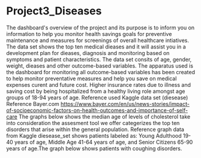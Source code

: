 # Project3_Diseases
The dashboard's overview of the project and its purpose is to inform you on information to help you monitor health savings goals for preventive maintenance and measures for screenings of overall healthcare intiatives. The data set shows the top ten medical dieases and it will assist you in a development plan for dieases, diagnosis and monitoring based on symptoms and patient characteristics.
The data set consits of age, gender, weight, dieases and other outcome-based variables. 
The apparatus used is the dashboard for monitoring all outcome-based variables has been created to help monitor preventative measures and help you save on medical expenses curent and future cost. Higher insurance rates due to illness and saving cost by being hospitalized from a healthy living role amongst age groups of 18-94 years of age. 
Reference used Kaggle data set (diesease)
Reference  Bayer.com  https://www.bayer.com/en/us/news-stories/impact-of-socioeconomic-factors-on-health-outcomes-and-importance-of-self-care
The graphs below shows the median age of levels of cholesterol take into consideration the assesment tool we offer categerizes the top ten disorders that arise within the general population.
Reference graph data from Kaggle diesease_set shows patients labeled as: Young Adulthood 19-40 years of age, Middle Age 41-64 years of age, and Senior Citizens 65-90 years of age.The graph below shows patients with coughing disorders.
